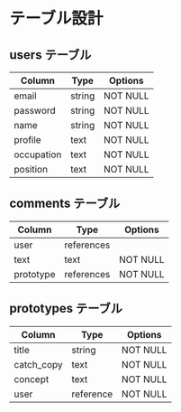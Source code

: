 # テーブル設計

## users テーブル

| Column     | Type   | Options     |
| ---------- | ------ | ----------- |
| email      | string | NOT NULL    |
| password   | string | NOT NULL    |
| name       | string | NOT NULL    |
| profile    | text   | NOT NULL    |
| occupation | text   | NOT NULL    |
| position   | text   | NOT NULL    |

## comments テーブル

| Column    | Type       | Options                        |
| --------- | ---------- | ------------------------------ |
| user      | references |                                |
| text      | text       | NOT NULL                       |
| prototype | references | NOT NULL                       |

## prototypes テーブル

| Column     | Type       | Options                        |
| ---------- | ---------- | ------------------------------ |
| title      | string     | NOT NULL                       |
| catch_copy | text       | NOT NULL                       |
| concept    | text       | NOT NULL                       |
| user       | reference  | NOT NULL                       |
